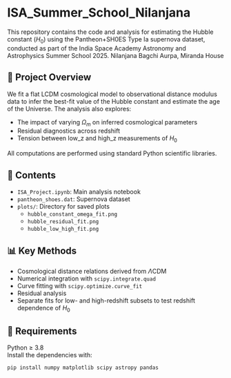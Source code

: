 # ISA_Summer_School_Nilanjana

This repository contains the code and analysis for estimating the Hubble constant ($H_0$) using the Pantheon+SH0ES Type Ia supernova dataset, conducted as part of the  India Space Academy Astronomy and Astrophysics Summer School 2025.
Nilanjana Bagchi Aurpa, Miranda House

## 🧪 Project Overview

We fit a flat LCDM cosmological model to observational distance modulus data to infer the best-fit value of the Hubble constant and estimate the age of the Universe. The analysis also explores:

- The impact of varying $\Omega_m$ on inferred cosmological parameters
- Residual diagnostics across redshift
- Tension between low_z and high_z measurements of $H_0$

All computations are performed using standard Python scientific libraries.

## 📁 Contents

- `ISA_Project.ipynb`: Main analysis notebook
- `pantheon_shoes.dat`: Supernova dataset
- `plots/`: Directory for saved plots
    - `hubble_constant_omega_fit.png`
    - `hubble_residual_fit.png`
    - `hubble_low_high_fit.png`

## 📊 Key Methods

- Cosmological distance relations derived from $\Lambda$CDM
- Numerical integration with `scipy.integrate.quad`
- Curve fitting with `scipy.optimize.curve_fit`
- Residual analysis
- Separate fits for low- and high-redshift subsets to test redshift dependence of $H_0$

## 🔧 Requirements

Python ≥ 3.8  
Install the dependencies with:

```bash
pip install numpy matplotlib scipy astropy pandas
